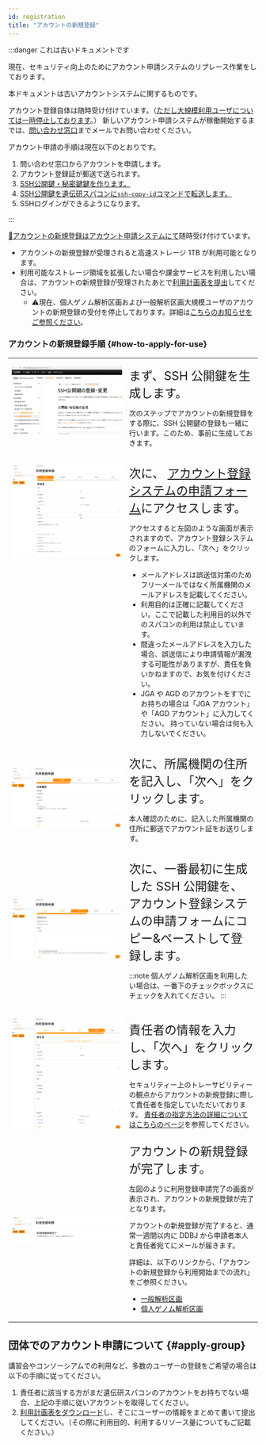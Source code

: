 ```yaml
---
id: registration
title: "アカウントの新規登録"
---
```



:::danger これは古いドキュメントです

現在、セキュリティ向上のためにアカウント申請システムのリプレース作業をしております。

本ドキュメントは古いアカウントシステムに関するものです。

アカウント登録自体は随時受け付けています。（[ただし大規模利用ユーザについては一時停止しております](https://sc.ddbj.nig.ac.jp/#registration-suspension)。）
新しいアカウント申請システムが稼働開始するまでは、[問い合わせ窓口](/application/reference/)までメールでお問い合わせください。


アカウント申請の手順は現在以下のとおりです。

1. 問い合わせ窓口からアカウントを申請します。
2. アカウント登録証が郵送で送られます。
3. [SSH公開鍵・秘密鍵鍵を作ります。](/application/ssh_keys/)
4. [SSH公開鍵を遺伝研スパコンに`ssh-copy-id`コマンドで転送します。](/application/ssh_keys/)
5. SSHログインができるようになります。

:::




[&#x1f517;アカウントの新規登録はアカウント申請システムにて](/blog/2024-10-25-account_system_maintenance)<!-- (https://sc-account.ddbj.nig.ac.jp/application/registration) -->随時受け付けています。

- アカウントの新規登録が受理されると高速ストレージ 1TB が利用可能となります。
- 利用可能なストレージ領域を拡張したい場合や課金サービスを利用したい場合は、アカウントの新規登録が受理されたあとで[利用計画表を提出](/application/resource_extension)してください。
  - &#x26A0;現在、個人ゲノム解析区画および一般解析区画大規模ユーザのアカウントの新規登録の受付を停止しております。詳細は[こちらのお知らせをご参照ください](/blog/2022-05-13-suspension-of-applications)。


### アカウントの新規登録手順 {#how-to-apply-for-use}

<table>
<tr>
<td width="400" valign="top">

![](Registration_JP_0.png)

</td>
<td width="400" valign="top">

<font size="5">まず、SSH 公開鍵を生成します。</font><br/>

次のステップでアカウントの新規登録をする際に、SSH 公開鍵の登録も一緒に行います。このため、事前に生成しておきます。<br/>

<!--
生成方法は、以下をご参照ください。

1. [Windows の場合](/application/ssh_keys_ssh-keygen_win)
2. [Mac の場合](/application/ssh_keys_ssh-keygen_mac)
3. [Linux の場合](/application/ssh_keys_ssh-keygen_linux)
-->
</td>
</tr>


<tr>
<td width="400" valign="top">

![](Registration_JP_1.png)

</td>
<td width="400" valign="top">

<!-- <font size="5">次に、<a href="https://sc-account.ddbj.nig.ac.jp/application/registration">&#x1f517;アカウント登録システムの申請フォーム</a> --> 
<font size="5">次に、
[アカウント登録システムの申請フォーム](/blog/2024-10-25-account_system_maintenance)にアクセスします。</font><br/>

アクセスすると左図のような画面が表示されますので、アカウント登録システムのフォームに入力し、「次へ」をクリックします。

- メールアドレスは誤送信対策のためフリーメールではなく所属機関のメールアドレスを記載してください。
- 利用目的は正確に記載してください。ここで記載した利用目的以外でのスパコンの利用は禁止しています。
- 間違ったメールアドレスを入力した場合、誤送信により申請情報が漏洩する可能性がありますが、責任を負いかねますので、お気を付けください。
- JGA や AGD のアカウントをすでにお持ちの場合は「JGA アカウント」や「AGD アカウント」に入力してください。
持っていない場合は何も入力しないでください。

</td>
</tr>


<tr>
<td>

![](Registration_JP_2.png)

</td>
<td>

<font size="5">次に、所属機関の住所を記入し、「次へ」をクリックします。</font><br/>

本人確認のために、記入した所属機関の住所に郵送でアカウント証をお送りします。

</td>
</tr>

<tr>
<td>

![](Registration_JP_3.png)

</td>
<td>

<font size="5">次に、一番最初に生成した SSH 公開鍵を、アカウント登録システムの申請フォームにコピー&ペーストして登録します。</font><br/>

<!--
コピー&ペーストして登録する方法は、以下をご参照ください。<br/>
1. [Windows の場合](/application/ssh_keys_register_win)
2. [Mac の場合](/application/ssh_keys_register_mac)
3. [Linux の場合](/application/ssh_keys_register_linux)
-->

:::note
個人ゲノム解析区画を利用したい場合は、一番下のチェックボックスにチェックを入れてください。
:::

</td>
</tr>

<tr>
<td>

![](Registration_JP_4.png)

</td>
<td>

<font size="5">責任者の情報を入力し、「次へ」をクリックします。</font><br/>

セキュリティー上のトレーサビリティーの観点からアカウントの新規登録に際して責任者を指定していただいております。
[責任者の指定方法の詳細についてはこちらのページ](/application/terms_and_policies/user_account_issurance_criteria/#the-responsible-persons-responsibilities)を参照してください。<br/>


</td>
</tr>



<tr>
<td>

![](Registration_JP_5.png)

</td>
<td>
<font size="5">アカウントの新規登録が完了します。</font><br/>

左図のように利用登録申請完了の画面が表示され、アカウントの新規登録が完了となります。
<br/>

アカウントの新規登録が完了すると、通常一週間以内に DDBJ から申請者本人と責任者宛てにメールが届きます。
<br/>

詳細は、以下のリンクから、「アカウントの新規登録から利用開始までの流れ」をご参照ください。
<ul>
  <li><a href="https://sc.ddbj.nig.ac.jp/guides/using_general_analysis_division/ga_application#steps-from-application-to-start">一般解析区画</a></li>
  <li><a href="https://sc.ddbj.nig.ac.jp/guides/using_personal_genome_division/pg_application#starting-to-use">個人ゲノム解析区画</a></li>
</ul>

</td>
</tr>

</table>




## 団体でのアカウント申請について {#apply-group}

講習会やコンソーシアムでの利用など、多数のユーザーの登録をご希望の場合は以下の手順に従ってください。

1. 責任者に該当する方がまだ遺伝研スパコンのアカウントをお持ちでない場合、上記の手順に従いアカウントを取得してください。
2. [利用計画表をダウンロード](/application/resource_extension)し、そこにユーザーの情報をまとめて書いて提出してください。（その際に利用目的、利用するリソース量についてもご記載ください。）
